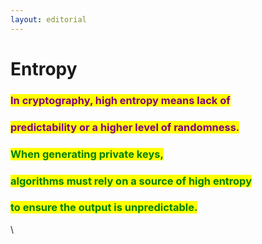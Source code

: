 ```yaml
---
layout: editorial
---
```


# Entropy



### <mark style="color:purple;">In cryptography, high entropy means lack of</mark>&#x20;

### <mark style="color:purple;">predictability or a higher level of randomness.</mark>&#x20;

<mark style="color:purple;"></mark>

### <mark style="color:green;">When generating private keys,</mark>&#x20;

### <mark style="color:green;">algorithms must rely on a source of high entropy</mark>&#x20;

### <mark style="color:green;">to ensure the output is unpredictable.</mark>

\



